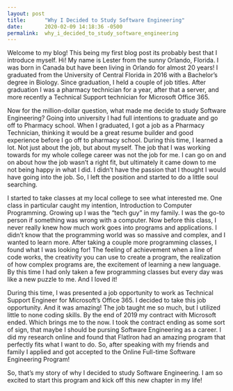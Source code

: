 ```yaml
---
layout: post
title:      "Why I Decided to Study Software Engineering"
date:       2020-02-09 14:18:36 -0500
permalink:  why_i_decided_to_study_software_engineering
---
```



Welcome to my blog! This being my first blog post its probably best that I introduce myself. Hi! My name is Lester from the sunny Orlando, Florida. I was born in Canada but have been living in Orlando for almost 20 years! I graduated from the University of Central Florida in 2016 with a Bachelor’s degree in Biology. Since graduation, I held a couple of job titles. After graduation I was a pharmacy technician for a year, after that a server, and more recently a Technical Support technician for Microsoft Office 365. 

Now for the million-dollar question, what made me decide to study Software Engineering? Going into university I had full intentions to graduate and go off to Pharmacy school. When I graduated, I got a job as a Pharmacy Technician, thinking it would be a great resume builder and good experience before I go off to pharmacy school. During this time, I learned a lot. Not just about the job, but about myself. The job that I was working towards for my whole college career was not the job for me. I can go on and on about how the job wasn’t a right fit, but ultimately it came down to me not being happy in what I did. I didn’t have the passion that I thought I would have going into the job. So, I left the position and started to do a little soul searching. 

I started to take classes at my local college to see what interested me. One class in particular caught my intention, Introduction to Computer Programming. Growing up I was the “tech guy” in my family. I was the go-to person if something was wrong with a computer. Now before this class, I never really knew how much work goes into programs and applications. I didn’t know that the programming world was so massive and complex, and I wanted to learn more. After taking a couple more programming classes, I found what I was looking for! The feeling of achievement when a line of code works, the creativity you can use to create a program, the realization of how complex programs are, the excitement of learning a new language. By this time I had only taken a few programming classes but every day was like a new puzzle to me. And I loved it! 

During this time, I was presented a job opportunity to work as Technical Support Engineer for Microsoft’s Office 365. I decided to take this job opportunity. And it was amazing! The job taught me so much, but I utilized little to none coding skills. By the end of 2019 my contract with Microsoft ended. Which brings me to the now. I took the contract ending as some sort of sign, that maybe I should be pursing Software Engineering as a career. I did my research online and found that FlatIron had an amazing program that perfectly fits what I want to do. So, after speaking with my friends and family I applied and got accepted to the Online Full-time Software Engineering Program!

So, that’s my story of why I decided to study Software Engineering. I am so excited to start this program and kick off this new chapter in my life! 

